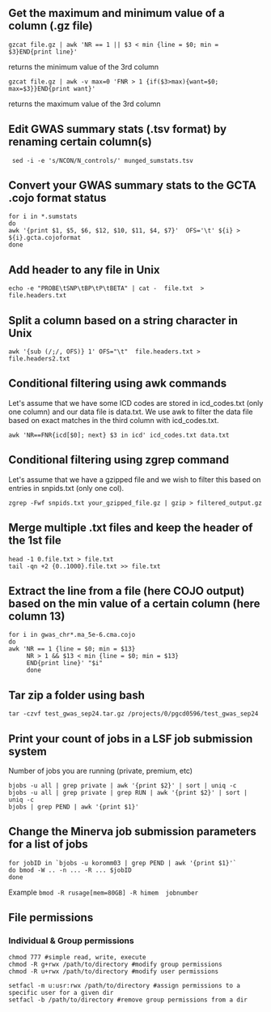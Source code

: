 
## Get the maximum and minimum value of a column (.gz file) 

```
gzcat file.gz | awk 'NR == 1 || $3 < min {line = $0; min = $3}END{print line}'
```
returns the minimum value of the 3rd column

```
gzcat file.gz | awk -v max=0 'FNR > 1 {if($3>max){want=$0; max=$3}}END{print want}'
```
returns the maximum value of the 3rd column


## Edit GWAS summary stats (.tsv format) by renaming certain column(s)

```
 sed -i -e 's/NCON/N_controls/' munged_sumstats.tsv
```

## Convert your GWAS summary stats to the GCTA .cojo format status

```
for i in *.sumstats
do
awk '{print $1, $5, $6, $12, $10, $11, $4, $7}'  OFS='\t' ${i} > ${i}.gcta.cojoformat
done
```


## Add header to any file in Unix

```
echo -e "PROBE\tSNP\tBP\tP\tBETA" | cat -  file.txt  >  file.headers.txt 
```

## Split a column based on a string character in Unix

```
awk '{sub (/;/, OFS)} 1' OFS="\t"  file.headers.txt >  file.headers2.txt
```

## Conditional filtering using awk commands
Let's assume that we have some ICD codes are stored in icd_codes.txt (only one column) and our data file is data.txt.
We use awk to filter the data file based on exact matches in the third column with icd_codes.txt.

```
awk 'NR==FNR{icd[$0]; next} $3 in icd' icd_codes.txt data.txt
```

## Conditional filtering using zgrep command
Let's assume that we have a gzipped file and we wish to filter this based on entries in snpids.txt (only one col).

```
zgrep -Fwf snpids.txt your_gzipped_file.gz | gzip > filtered_output.gz
```

## Merge multiple .txt files and keep the header of the 1st file

```
head -1 0.file.txt > file.txt
tail -qn +2 {0..1000}.file.txt >> file.txt
```

## Extract the line from a file (here COJO output) based on the min value of a certain column (here column 13)

```
for i in gwas_chr*.ma_5e-6.cma.cojo
do
awk 'NR == 1 {line = $0; min = $13}
     NR > 1 && $13 < min {line = $0; min = $13}
     END{print line}' "$i"
     done
```

## Tar zip a folder using bash

```
tar -czvf test_gwas_sep24.tar.gz /projects/0/pgcd0596/test_gwas_sep24
```

## Print your count of jobs in a LSF job submission system
Number of jobs you are running (private, premium, etc)

```
bjobs -u all | grep private | awk '{print $2}' | sort | uniq -c
bjobs -u all | grep private | grep RUN | awk '{print $2}' | sort | uniq -c
bjobs | grep PEND | awk '{print $1}'
```

## Change the Minerva job submission parameters for a list of jobs

```
for jobID in `bjobs -u koromm03 | grep PEND | awk '{print $1}'`
do bmod -W .. -n ... -R ... $jobID
done
```
Example ```bmod -R rusage[mem=80GB] -R himem  jobnumber```

## File permissions
### Individual & Group permissions
```
chmod 777 #simple read, write, execute
chmod -R g+rwx /path/to/directory #modify group permissions
chmod -R u+rwx /path/to/directory #modify user permissions

setfacl -m u:usr:rwx /path/to/directory #assign permissions to a specific user for a given dir
setfacl -b /path/to/directory #remove group permissions from a dir

```

